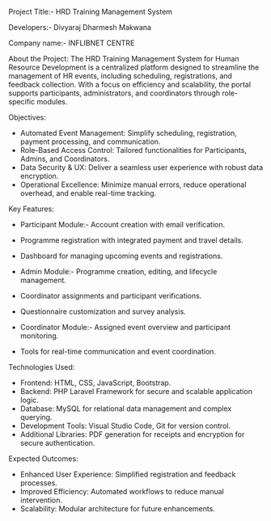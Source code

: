 Project Title:- HRD Training Management System

Developers:- Divyaraj Dharmesh Makwana

Company name:- INFLIBNET CENTRE

About the Project:
The HRD Training Management System for Human Resource Development is a centralized platform designed to streamline the management of HR events, including scheduling, registrations, and feedback collection. With a focus on efficiency and scalability, the portal supports participants, administrators, and coordinators through role-specific modules.

Objectives:
- Automated Event Management: Simplify scheduling, registration, payment processing, and communication.
- Role-Based Access Control: Tailored functionalities for Participants, Admins, and Coordinators.
- Data Security & UX: Deliver a seamless user experience with robust data encryption.
- Operational Excellence: Minimize manual errors, reduce operational overhead, and enable real-time tracking.


Key Features:
- Participant Module:- Account creation with email verification.
- Programme registration with integrated payment and travel details.
- Dashboard for managing upcoming events and registrations.

- Admin Module:- Programme creation, editing, and lifecycle management.
- Coordinator assignments and participant verifications.
- Questionnaire customization and survey analysis.

- Coordinator Module:- Assigned event overview and participant monitoring.
- Tools for real-time communication and event coordination.

Technologies Used:
- Frontend: HTML, CSS, JavaScript, Bootstrap.
- Backend: PHP Laravel Framework for secure and scalable application logic.
- Database: MySQL for relational data management and complex querying.
- Development Tools: Visual Studio Code, Git for version control.
- Additional Libraries: PDF generation for receipts and encryption for secure authentication.


Expected Outcomes:
- Enhanced User Experience: Simplified registration and feedback processes.
- Improved Efficiency: Automated workflows to reduce manual intervention.
- Scalability: Modular architecture for future enhancements.



